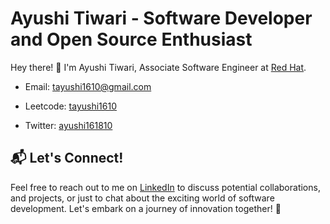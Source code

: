 # Ayushi Tiwari - Software Developer and Open Source Enthusiast

Hey there! 👋 I'm Ayushi Tiwari, Associate Software Engineer at [Red Hat](https://www.redhat.com/en).
- Email: [tayushi1610@gmail.com](mailto:tayushi1610@gmail.com)


- Leetcode: [tayushi1610](https://leetcode.com/tayushi1610)
- Twitter: [ayushi161810](https://x.com/ayushi161810)
## 📬 Let's Connect!

Feel free to reach out to me on [LinkedIn](https://www.linkedin.com/in/ayushi-tiwari16/) to discuss potential collaborations, and projects, or just to chat about the exciting world of software development. Let's embark on a journey of innovation together! 🚀

